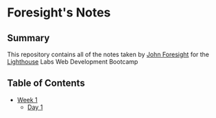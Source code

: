 # Foresight's Notes
## Summary
This repository contains all of the notes taken by [John Foresight](https://github.com/foresightJ) for the [Lighthouse](https://www.lighthouselabs.ca/) Labs Web Development Bootcamp
## Table of Contents
  * [Week 1](/Week_1)
    * [Day 1](/Week_1/Day_1)
